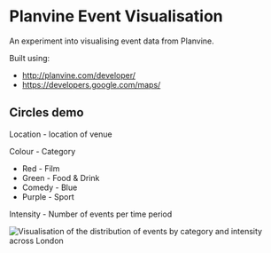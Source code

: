 # Planvine Event Visualisation

An experiment into visualising event data from Planvine.

Built using:

- http://planvine.com/developer/
- https://developers.google.com/maps/

## Circles demo

Location - location of venue

Colour - Category

- Red - Film
- Green -  Food & Drink
- Comedy - Blue
- Purple - Sport

Intensity - Number of events per time period

![Visualisation of the distribution of events by category and intensity across London](https://raw.github.com/CalumJEadie/planvine-event-visualisation/master/screenshot.png)

